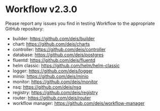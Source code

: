 # Workflow v2.3.0

Please report any issues you find in testing Workflow to the appropriate GitHub repository:
- builder: https://github.com/deis/builder
- chart: https://github.com/deis/charts
- controller: https://github.com/deis/controller
- database: https://github.com/deis/postgres
- fluentd: https://github.com/deis/fluentd
- helm classic: https://github.com/helm/helm-classic
- logger: https://github.com/deis/logger
- minio: https://github.com/deis/minio
- monitor: https://github.com/deis/monitor
- nsq: https://github.com/deis/nsq
- registry: https://github.com/deis/registry
- router: https://github.com/deis/router
- workflow manager: https://github.com/deis/workflow-manager
